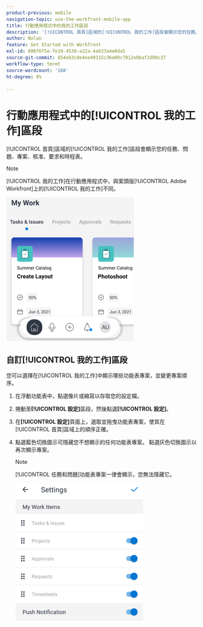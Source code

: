 ```yaml
---
product-previous: mobile
navigation-topic: use-the-workfront-mobile-app
title: 行動應用程式中的我的工作區段
description: '[!UICONTROL 首頁]區域的[!UICONTROL 我的工作]區段會顯示您的任務、問題、專案、核准、要求和時程表。'
author: Nolan
feature: Get Started with Workfront
exl-id: 006f6f5e-fe10-4530-a22a-4ab33a4e0da5
source-git-commit: 854eb3c0e4ee49315c36e00c7012e0baf2d98c37
workflow-type: tm+mt
source-wordcount: '168'
ht-degree: 0%

---
```


# 行動應用程式中的[!UICONTROL 我的工作]區段

[!UICONTROL 首頁]區域的[!UICONTROL 我的工作]區段會顯示您的任務、問題、專案、核准、要求和時程表。

>[!NOTE]
>
>[!UICONTROL 我的工作]在行動應用程式中，與案頭版[!UICONTROL Adobe Workfront]上的[!UICONTROL 我的工作]不同。

![](assets/home-myworksection-338x379.png)

## 自訂[!UICONTROL 我的工作]區段

您可以選擇在[!UICONTROL 我的工作]中顯示哪些功能表專案，並變更專案順序。

1. 在浮動功能表中，點選像片或縮寫以存取您的設定檔。
1. 捲動至&#x200B;**[!UICONTROL 設定]**&#x200B;區段，然後點選&#x200B;**[!UICONTROL 設定]**。
1. 在&#x200B;**[!UICONTROL 設定]**&#x200B;頁面上，選取並拖曳功能表專案，使其在[!UICONTROL 首頁]區域上的順序正確。
1. 點選藍色切換圖示可隱藏您不想顯示的任何功能表專案。 點選灰色切換圖示以再次顯示專案。

   >[!NOTE]
   >
   >[!UICONTROL 任務和問題]功能表專案一律會顯示，您無法隱藏它。

   ![](assets/mobile-settings-338x366.png)
